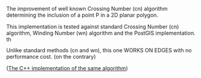 
The improvement of well known Crossing Number (cn) algorithm determining the inclusion of a point P in a 2D planar polygon. 

This implementation is tested against standard Crossing Number (cn) algorithm, Winding Number (wn) algorithm and the PostGIS implementation. <img src="http://forum.srpskinacionalisti.com/images/smilies/eusa_snooty.gif" alt="there's a better" height="15" width="16">

Unlike standard methods (cn and wn), this one WORKS ON EDGES with no performance cost. (on the contrary)

(<a href="https://github.com/sasamil/PointInPolygon">The C++ implementation of the same algorithm</a>)
